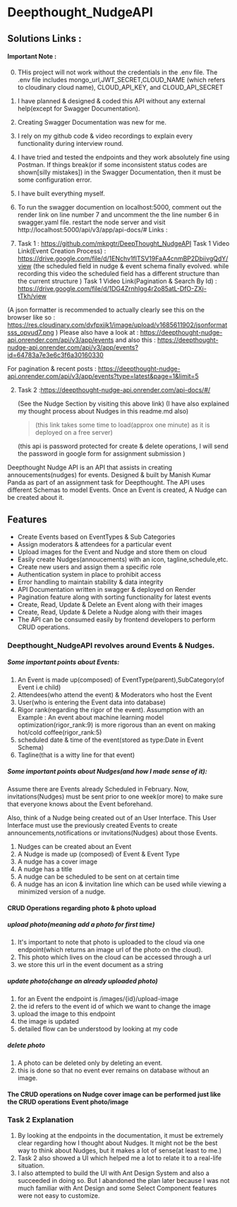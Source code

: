 


# Deepthought_NudgeAPI


## Solutions Links :

#### Important Note : 
0. THis project will not work without the credentials in the .env file. The .env file includes
    mongo_url,JWT_SECRET,CLOUD_NAME (which refers to cloudinary cloud name), CLOUD_API_KEY, and 
    CLOUD_API_SECRET
1. I have planned & designed & coded this API without any external help(except for Swagger Documentation).
2. Creating Swagger Documentation was new for me. 
3. I rely on my github code &  video recordings to explain every functionality during interview round.
4. I have tried and tested the endpoints and they work absolutely fine using Postman. 
If things break(or if some inconsistent status codes are shown[silly mistakes]) in the Swagger Documentation, then it must be some configuration error.
5. I have built everything myself.
6. To run the swagger documention on localhost:5000, comment out the render link on line number 7 
    and uncomment the the line number 6 in swagger.yaml file. restart the node server and visit
    http://localhost:5000/api/v3/app/api-docs/#
Links : 


1. Task 1 : https://github.com/mkpgtr/DeepThought_NudgeAPI
    Task 1 Video Link(Event Creation Process) : https://drive.google.com/file/d/1ENchv1flTSV19FaA4cnmBP2DbiivgQdY/view
    (the scheduled field in nudge & event schema finally evolved. while recording this video the scheduled field has a different structure than the current structure )
    Task 1 Video Link(Pagination & Search By Id) : https://drive.google.com/file/d/1DG4Zrnhlgg4r2o85atL-DfO-ZXj-tTkh/view


(A json formatter is recommended to actually clearly see this on the browser like so : https://res.cloudinary.com/dvfpxjjk1/image/upload/v1685611902/jsonformatsss_opvud7.png )
Please also have a look at : https://deepthought-nudge-api.onrender.com/api/v3/app/events
and 
also this : https://deepthought-nudge-api.onrender.com/api/v3/app/events?id=64783a7e3e6c3f6a30160330

For pagination & recent posts : https://deepthought-nudge-api.onrender.com/api/v3/app/events?type=latest&page=1&limit=5

2. Task 2 :https://deepthought-nudge-api.onrender.com/api-docs/#/

    (See the Nudge Section by visiting this above link)
    (I have also explained my thought process about Nudges in this readme.md also)
    
     >(this link takes some time to load(approx one minute) as it is deployed on a free server)



    (this api is password protected for create & delete operations, I will send the password in google
    form for assignment submission
    )


Deepthought Nudge API is an API that assists in creating annoucements(nudges) for events. Designed & built by Manish Kumar Panda as part of an assignment task for Deepthought. The API uses different Schemas to model Events. Once an Event is created, A Nudge can be created about it. 


## Features

- Create Events based on EventTypes & Sub Categories
- Assign moderators & attendees for a particular event
- Upload images for the Event and Nudge and store them on cloud
- Easily create Nudges(annoucements) with an icon, tagline,schedule,etc.
- Create new users and assign them a specific role
- Authentication system in place to prohibit access
- Error handling to maintain stability & data integrity 
- API Documentation written in swagger & deployed on Render
- Pagination feature along with sorting functionality for latest events
- Create, Read, Update & Delete an Event along with their images
- Create, Read, Update & Delete a Nudge along with their images
- The API can be consumed easily by frontend developers to perform CRUD operations.


### Deepthought_NudgeAPI revolves around Events & Nudges.




##### Some important points about Events:
1. An Event is made up(composed) of EventType(parent),SubCategory(of Event i.e child)
2. Attendees(who attend the event) & Moderators who host the Event
3. User(who is entering the Event data into database)
4. Rigor rank(regarding the rigor of the event).
 Assumption with an Example : An event about machine learning model optimization(rigor_rank:9) is more rigorous than an event on making hot/cold coffee(rigor_rank:5)
6. scheduled date & time of the event(stored as type:Date in Event Schema)
7. Tagline(that is a witty line for that event)

##### Some important points about Nudges(and how I made sense of it):

Assume there are Events already Scheduled in February. Now, invitations(Nudges) must be sent
prior to one week(or more) to make sure that everyone knows about the Event beforehand.

Also, think of a Nudge being created out of an User Interface. This User Interface must use the previously created Events to create announcements,notifications or invitations(Nudges) about those Events.

1. Nudges can be created about an Event
2. A Nudge is made up (composed) of Event & Event Type
3. A nudge has a cover image
4. A nudge has a title
5. A nudge can be scheduled to be sent on at certain time
6. A nudge has an icon & invitation line which can be used while viewing a minimized version of a nudge.

#### CRUD Operations regarding photo & photo upload
##### upload photo(meaning add a photo for first time)
1. It's important to note that photo  is uploaded to the cloud via one endpoint(which returns an image url of the photo on the cloud).
2. This photo which lives on the cloud can be accessed through a url
3. we store this url in the event document as a string
  
##### update photo(change an already uploaded photo)

1. for an Event the endpoint is /images/{id}/upload-image
2. the id refers to the event id of which we want to change the image
3. upload the image to this endpoint
4. the image is updated
5. detailed flow can be understood by looking at my code

##### delete photo

1. A photo can be deleted only by deleting an event.
2. this is done so that no event ever remains on database without an image.

#### The CRUD operations on Nudge cover image can be performed just like the CRUD operations Event photo/image


### Task 2 Explanation

1. By looking at the endpoints in the documentation, it must be extremely clear regarding how I thought 
    about Nudges. It might not be the best way to think about Nudges, but it makes a lot of sense(at least to me.)
2. Task 2 also showed a UI which helped me a lot to relate it to a real-life situation.
3. I also attempted to build the UI with Ant Design System and also a succeeded in doing so. But I      abandoned the plan later because I was not much familiar with Ant Design and some Select    Component features were not easy to customize.